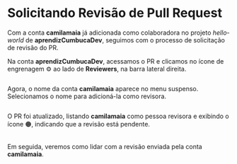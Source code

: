 # Solicitando Revisão de Pull Request

Com a conta **camilamaia** já adicionada como colaboradora no projeto _hello-world_ de **aprendizCumbucaDev**, seguimos com o processo de solicitação de revisão do PR.

Na conta **aprendizCumbucaDev**, acessamos o PR e clicamos no ícone de engrenagem ⚙️ ao lado de **Reviewers**, na barra lateral direita.

<figure><img src="../../../.gitbook/assets/131 exemplo de revisão de PR 13.png" alt=""><figcaption></figcaption></figure>

Agora, o nome da conta **camilamaia** aparece no menu suspenso. Selecionamos o nome para adicioná-la como revisora.

<figure><img src="../../../.gitbook/assets/132 exemplo de revisão de PR 14.png" alt=""><figcaption></figcaption></figure>

O PR foi atualizado, listando **camilamaia** como pessoa revisora e exibindo o ícone 🟠, indicando que a revisão está pendente.

<figure><img src="../../../.gitbook/assets/134 exemplo de revisão de PR 16.png" alt=""><figcaption></figcaption></figure>

Em seguida, veremos como lidar com a revisão enviada pela conta **camilamaia**.
